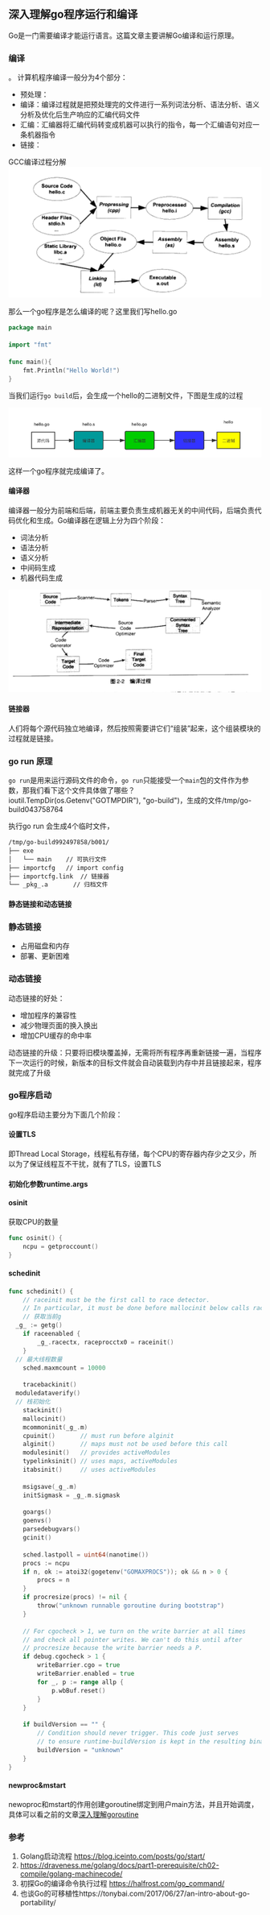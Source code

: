 ## 深入理解go程序运行和编译
Go是一门需要编译才能运行语言。这篇文章主要讲解Go编译和运行原理。

### 编译
。
计算机程序编译一般分为4个部分：
* 预处理：
* 编译：编译过程就是把预处理完的文件进行一系列词法分析、语法分析、语义分析及优化后生产响应的汇编代码文件
* 汇编：汇编器将汇编代码转变成机器可以执行的指令，每一个汇编语句对应一条机器指令
* 链接：

GCC编译过程分解
![gcc](images/gcc_build.png)

那么一个go程序是怎么编译的呢？这里我们写hello.go

```go
package main

import "fmt"

func main(){
    fmt.Println("Hello World!")
}
```

当我们运行`go build`后，会生成一个hello的二进制文件，下图是生成的过程

![building](images/building.png)

这样一个go程序就完成编译了。

#### 编译器
编译器一般分为前端和后端，前端主要负责生成机器无关的中间代码，后端负责代码优化和生成。Go编译器在逻辑上分为四个阶段：
* 词法分析
* 语法分析
* 语义分析
* 中间码生成   
* 机器代码生成

![build](images/build.png)



#### 链接器
人们将每个源代码独立地编译，然后按照需要讲它们“组装”起来，这个组装模块的过程就是链接。


### go run 原理
`go run`是用来运行源码文件的命令，`go run`只能接受一个`main`包的文件作为参数，那我们看下这个文件具体做了哪些？
ioutil.TempDir(os.Getenv("GOTMPDIR"), "go-build")，生成的文件/tmp/go-build043758764

执行go run 会生成4个临时文件，
```bash
/tmp/go-build992497858/b001/
├── exe
│   └── main    // 可执行文件
├── importcfg   // import config
├── importcfg.link  // 链接器
└── _pkg_.a       // 归档文件
```

#### 静态链接和动态链接

### 静态链接

* 占用磁盘和内存
* 部署、更新困难

### 动态链接

动态链接的好处：
* 增加程序的兼容性
* 减少物理页面的换入换出
* 增加CPU缓存的命中率


动态链接的升级：只要将旧模块覆盖掉，无需将所有程序再重新链接一遍，当程序下一次运行的时候，新版本的目标文件就会自动装载到内存中并且链接起来，程序就完成了升级


### go程序启动
go程序启动主要分为下面几个阶段：

#### 设置TLS
即Thread Local Storage，线程私有存储，每个CPU的寄存器内存少之又少，所以为了保证线程互不干扰，就有了TLS，设置TLS

#### 初始化参数runtime.args


#### osinit
获取CPU的数量
```go
func osinit() {
	ncpu = getproccount()
}
```

#### schedinit
```go
func schedinit() {
	// raceinit must be the first call to race detector.
	// In particular, it must be done before mallocinit below calls racemapshadow.
	// 获取当前g
  _g_ := getg()
	if raceenabled {
		_g_.racectx, raceprocctx0 = raceinit()
	}
  // 最大线程数量
	sched.maxmcount = 10000

	tracebackinit()
  moduledataverify()
  // 栈初始化
	stackinit()
	mallocinit()
	mcommoninit(_g_.m)
	cpuinit()       // must run before alginit
	alginit()       // maps must not be used before this call
	modulesinit()   // provides activeModules
	typelinksinit() // uses maps, activeModules
	itabsinit()     // uses activeModules

	msigsave(_g_.m)
	initSigmask = _g_.m.sigmask

	goargs()
	goenvs()
	parsedebugvars()
	gcinit()

	sched.lastpoll = uint64(nanotime())
	procs := ncpu
	if n, ok := atoi32(gogetenv("GOMAXPROCS")); ok && n > 0 {
		procs = n
	}
	if procresize(procs) != nil {
		throw("unknown runnable goroutine during bootstrap")
	}

	// For cgocheck > 1, we turn on the write barrier at all times
	// and check all pointer writes. We can't do this until after
	// procresize because the write barrier needs a P.
	if debug.cgocheck > 1 {
		writeBarrier.cgo = true
		writeBarrier.enabled = true
		for _, p := range allp {
			p.wbBuf.reset()
		}
	}

	if buildVersion == "" {
		// Condition should never trigger. This code just serves
		// to ensure runtime·buildVersion is kept in the resulting binary.
		buildVersion = "unknown"
	}
}
```

#### newproc&mstart
newoproc和mstart的作用创建goroutine绑定到用户main方法，并且开始调度，具体可以看之前的文章[深入理解goroutine](goroutine.md)


### 参考
1. Golang启动流程 https://blog.iceinto.com/posts/go/start/
2. https://draveness.me/golang/docs/part1-prerequisite/ch02-compile/golang-machinecode/
3. 初探Go的编译命令执行过程 https://halfrost.com/go_command/
4. 也谈Go的可移植性https://tonybai.com/2017/06/27/an-intro-about-go-portability/